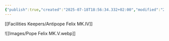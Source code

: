 ```yaml
---
{"publish":true,"created":"2025-07-18T18:56:34.332+02:00","modified":"2025-07-18T17:55:35.487+02:00","cssclasses":""}
---
```


[[Facilities Keepers/Antipope Felix MK.IV]]


![[Images/Pope Felix MK.V.webp]]